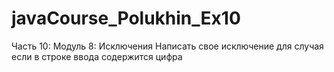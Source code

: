 # javaCourse_Polukhin_Ex10
Часть 10: Модуль 8: Исключения Написать свое исключение для случая если в строке ввода содержится цифра
